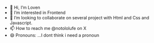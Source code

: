 - 👋 Hi, I’m Loven
- 👀 I’m interested in Frontend
- 💞️ I’m looking to collaborate on several project with Html and Css and Javascript.
- 📫 How to reach me @notololufe on X
- 😄 Pronouns: ...I dont think i need a pronoun

<!---
CodingLoven/CodingLoven is a ✨ special ✨ repository because its `README.md` (this file) appears on your GitHub profile.
You can click the Preview link to take a look at your changes.
--->
